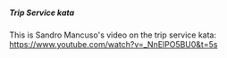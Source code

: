 ##### Trip Service  kata
This is Sandro Mancuso's video on the trip service kata:
https://www.youtube.com/watch?v=_NnElPO5BU0&t=5s

